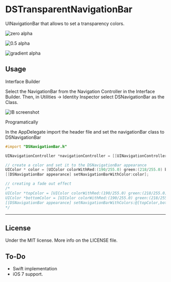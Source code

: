 DSTransparentNavigationBar
==========================

UINavigationBar that allows to set a transparency colors.


![zero alpha](https://github.com/diegoserranoa/DSTransparentNavigationBar/blob/master/img/alpha0.png)

![0.5 alpha](https://github.com/diegoserranoa/DSTransparentNavigationBar/blob/master/img/alpha05.png)

![gradient alpha](https://github.com/diegoserranoa/DSTransparentNavigationBar/blob/master/img/gradientalpha.png)

## Usage

Interface Builder

Select the NavigationBar from the Navigation Controller in the Interface Builder. Then, in Utilities -> Identity Inspector select DSNavigationBar as the Class.

![IB screenshot](https://github.com/diegoserranoa/DSTransparentNavigationBar/blob/master/img/ib.png)

Programatically

In the AppDelegate import the header file and set the navigationBar class to DSNavigationBar

```objective-c
#import "DSNavigationBar.h"

UINavigationController *navigationController = [[UINavigationController alloc] initWithNavigationBarClass:[DSNavigationBar class] toolbarClass:nil];

// create a color and set it to the DSNavigationBar appearance
UIColor * color = [UIColor colorWithRed:(190/255.0) green:(218/255.0) blue:(218/255) alpha:0.5f];
[[DSNavigationBar appearance] setNavigationBarWithColor:color];

// creating a fade out effect
/*
UIColor *topColor = [UIColor colorWithRed:(190/255.0) green:(218/255.0) blue:(218/255) alpha:1.0f];
UIColor *bottomColor = [UIColor colorWithRed:(190/255.0) green:(218/255.0) blue:(218/255) alpha:0];
[[DSNavigationBar appearance] setNavigationBarWithColors:@[topColor,bottomColor]];
*/

```
---

## License
 Under the MIT license. More info on the LICENSE file.
 
## To-Do
- Swift implementation
- iOS 7 support.
